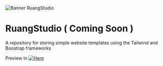 ![Banner RuangStudio](https://ruangstudio.vercel.app/images/banner.png)
# RuangStudio ( Coming Soon )
A repository for storing simple website templates using the Tailwind and Boostrap frameworks

Preview in [![Here](https://img.shields.io/badge/Here-ffffff?style=for-the-badge&logoColor=white)](https://ruangstudio.vercel.app)

